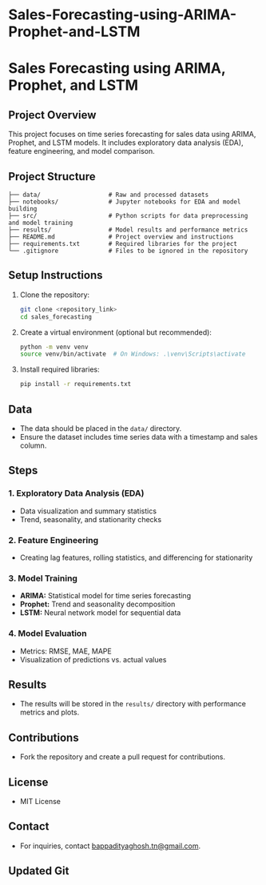 # Sales-Forecasting-using-ARIMA-Prophet-and-LSTM

# Sales Forecasting using ARIMA, Prophet, and LSTM

## Project Overview
This project focuses on time series forecasting for sales data using ARIMA, Prophet, and LSTM models. It includes exploratory data analysis (EDA), feature engineering, and model comparison.

## Project Structure
```
├── data/                   # Raw and processed datasets
├── notebooks/              # Jupyter notebooks for EDA and model building
├── src/                    # Python scripts for data preprocessing and model training
├── results/                # Model results and performance metrics
├── README.md               # Project overview and instructions
├── requirements.txt        # Required libraries for the project
└── .gitignore              # Files to be ignored in the repository
```

## Setup Instructions
1. Clone the repository:
   ```bash
   git clone <repository_link>
   cd sales_forecasting
   ```
2. Create a virtual environment (optional but recommended):
   ```bash
   python -m venv venv
   source venv/bin/activate  # On Windows: .\venv\Scripts\activate
   ```
3. Install required libraries:
   ```bash
   pip install -r requirements.txt
   ```

## Data
- The data should be placed in the `data/` directory.
- Ensure the dataset includes time series data with a timestamp and sales column.

## Steps
### 1. Exploratory Data Analysis (EDA)
- Data visualization and summary statistics
- Trend, seasonality, and stationarity checks

### 2. Feature Engineering
- Creating lag features, rolling statistics, and differencing for stationarity

### 3. Model Training
- **ARIMA:** Statistical model for time series forecasting
- **Prophet:** Trend and seasonality decomposition
- **LSTM:** Neural network model for sequential data

### 4. Model Evaluation
- Metrics: RMSE, MAE, MAPE
- Visualization of predictions vs. actual values

## Results
- The results will be stored in the `results/` directory with performance metrics and plots.

## Contributions
- Fork the repository and create a pull request for contributions.

## License
- MIT License

## Contact
- For inquiries, contact bappadityaghosh.tn@gmail.com.

## Updated Git
